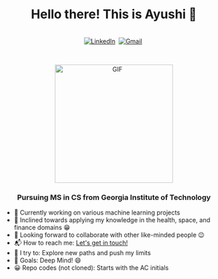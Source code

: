 <!-- [![Matrix SVG](https://raw.githubusercontent.com/rodrigograca31/rodrigograca31/master/matrix.svg)](https://www.youtube.com/watch?v=SDkAGkd4NLc) -->
<p>
  <h1 align="center"><b>Hello there! This is Ayushi 👋</b></h1>
</p>

<p align="center">
<br>
<a href="https://www.linkedin.com/in/ayushi-chakrabarty-7b504220b/"><img src="https://img.shields.io/badge/linkedin-%230077B5.svg?&style=for-the-badge&logo=linkedin&logoColor=white" alt="LinkedIn" /></a>&nbsp;
<a href="mailto:ayushi.chakrabarty31@gmail.com?subject=Hi%20Ayushi"><img src="https://img.shields.io/badge/gmail-%23D14836.svg?&style=for-the-badge&logo=gmail&logoColor=white" alt="Gmail"/></a>&nbsp;
<!--<a href="https://kkvanonymous.github.io/"><img alt="Website" src="https://img.shields.io/website?style=for-the-badge&up_message=portfolio&url=https%3A%2F%2Fkkvanonymous.github.io%2F"></a>-->
</p>

<br>

<p align="center">
<img align="center" height="270px" alt="GIF" src="https://media.giphy.com/media/L8K62iTDkzGX6/giphy.gif" />
</p>

<p>
  <h3 align="center"><b> Pursuing MS in CS from Georgia Institute of Technology</b></h3>
</p>

-   🔭 Currently working on various machine learning projects 
-   🌱 Inclined towards applying my knowledge in the health, space, and finance domains :grin:
-   👯 Looking forward to collaborate with other like-minded people :wink:
-   📬 How to reach me: [Let's get in touch!][linkedin]
-   🧗 I try to: Explore new paths and push my limits
-   🥅 Goals: Deep Mind! :smile:
-   😀 Repo codes (not cloned): Starts with the AC initials


[linkedin]:https://www.linkedin.com/in/ayushi-chakrabarty-7b504220b/
